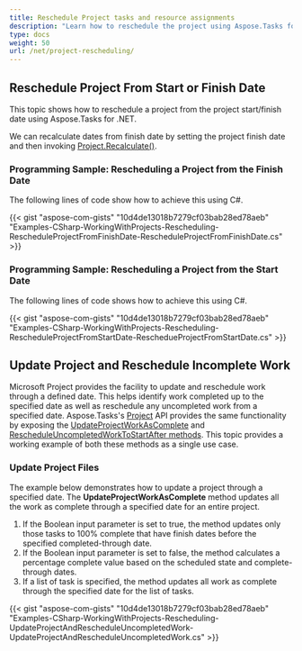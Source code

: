 ```yaml
---
title: Reschedule Project tasks and resource assignments
description: "Learn how to reschedule the project using Aspose.Tasks for .NET."
type: docs
weight: 50
url: /net/project-rescheduling/
---
```


## **Reschedule Project From Start or Finish Date**
This topic shows how to reschedule a project from the project start/finish date using Aspose.Tasks for .NET.

We can recalculate dates from finish date by setting the project finish date and then invoking [Project.Recalculate()](https://apireference.aspose.com/tasks/net/aspose.tasks/project/methods/recalculate).

### **Programming Sample: Rescheduling a Project from the Finish Date**
The following lines of code show how to achieve this using C#.

{{< gist "aspose-com-gists" "10d4de13018b7279cf03bab28ed78aeb" "Examples-CSharp-WorkingWithProjects-Rescheduling-RescheduleProjectFromFinishDate-RescheduleProjectFromFinishDate.cs" >}}

### **Programming Sample: Rescheduling a Project from the Start Date**
The following lines of code shows how to achieve this using C#.

{{< gist "aspose-com-gists" "10d4de13018b7279cf03bab28ed78aeb" "Examples-CSharp-WorkingWithProjects-Rescheduling-RescheduleProjectFromStartDate-ReschedueProjectFromStartDate.cs" >}}

## **Update Project and Reschedule Incomplete Work**
Microsoft Project provides the facility to update and reschedule work through a defined date. This helps identify work completed up to the specified date as well as reschedule any uncompleted work from a specified date. Aspose.Tasks's [Project](https://apireference.aspose.com/tasks/net/aspose.tasks/project) API provides the same functionality by exposing the [UpdateProjectWorkAsComplete](https://apireference.aspose.com/tasks/net/aspose.tasks/project/methods/updateprojectworkascomplete/index) and [RescheduleUncompletedWorkToStartAfter methods](https://apireference.aspose.com/tasks/net/aspose.tasks/project/methods/rescheduleuncompletedworktostartafter/index). This topic provides a working example of both these methods as a single use case.

### **Update Project Files**
The example below demonstrates how to update a project through a specified date. The **UpdateProjectWorkAsComplete** method updates all the work as complete through a specified date for an entire project.

1. If the Boolean input parameter is set to true, the method updates only those tasks to 100% complete that have finish dates before the specified completed-through date.
2. If the Boolean input parameter is set to false, the method calculates a percentage complete value based on the scheduled state and complete-through dates.
3. If a list of task is specified, the method updates all work as complete through the specified date for the list of tasks.

{{< gist "aspose-com-gists" "10d4de13018b7279cf03bab28ed78aeb" "Examples-CSharp-WorkingWithProjects-Rescheduling-UpdateProjectAndRescheduleUncompletedWork-UpdateProjectAndRescheduleUncompletedWork.cs" >}}
